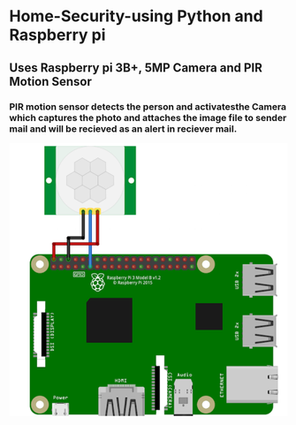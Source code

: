 # Home-Security-using Python and Raspberry pi
## Uses Raspberry pi 3B+, 5MP Camera and PIR Motion Sensor
### PIR motion sensor detects the person and activatesthe Camera which captures the photo and attaches the image file to sender mail and will be recieved as an alert in reciever mail.
![Circuit Schematic](https://github.com/anoopcc99/Home-Security-using-Python-and-Raspberry-pi/blob/master/Schematic/ice_screenshot_20200814-113041.png)
